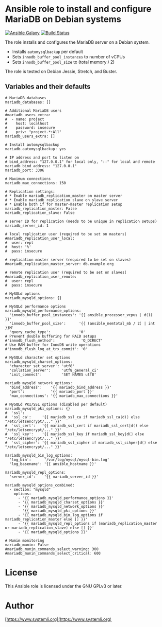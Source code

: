 # Ansible role to install and configure MariaDB on Debian systems

[![Ansible Galaxy](http://img.shields.io/badge/ansible--galaxy-mariadb-blue.svg)](https://galaxy.ansible.com/systemli/mariadb/) [![Build Status](https://travis-ci.org/systemli/ansible-role-mariadb.svg?branch=master)](https://travis-ci.org/systemli/ansible-role-mariadb)

The role installs and configures the MariaDB server on a Debian system.

* Installs `automysqlbackup` per default
* Sets `innodb_buffer_pool_instances` to number of vCPUs
* Sets `innodb_buffer_pool_size` to (total memory / 2)

The role is tested on Debian Jessie, Stretch, and Buster.

## Variables and their defaults

```
# MariaDB databases
mariadb_databases: []

# Additional MariaDB users
#mariadb_users_extra:
#  - name: project
#    host: localhost
#    password: insecure
#    priv: "project.*:All"
mariadb_users_extra: []

# Install automysqlbackup
mariadb_automysqlbackup: yes

# IP address and port to listen on
# bind_address: "127.0.0.1" for local only, "::" for local and remote
mariadb_bind_address: "127.0.0.1"
mariadb_port: 3306

# Maximum connections
mariadb_max_connections: 150

# Replication settings:
# * Enable mariadb_replication_master on master server
# * Enable mariadb_replication_slave on slave server
# * Enable both if for master-master replication setup
mariadb_replication_master: False
mariadb_replication_slave: False

# server ID for replication (needs to be unique in replication setups)
mariadb_server_id: 1

# local replication user (required to be set on masters)
#mariadb_replication_user_local:
#  user: repl
#  host: '%'
#  pass: insecure

# replication master server (required to be set on slaves)
#mariadb_replication_master_server: db.example.org

# remote replication user (required to be set on slaves)
#mariadb_replication_user_remote:
#  user: repl
#  pass: insecure

# MySQLd options
mariadb_mysqld_options: {}

# MySQLd performance options
mariadb_mysqld_performance_options:
  'innodb_buffer_pool_instances': '{{ ansible_processor_vcpus | d(1) }}'
  'innodb_buffer_pool_size':      '{{ (ansible_memtotal_mb / 2) | int }}M'
  'query_cache_type':             '0'
# Prevent double buffering for RAID setups
#'innodb_flush_method':            'O_DIRECT'
# Use RAM buffer for InnoDB write operations
#'innodb_flush_log_at_trx_commit': '0'

# MySQLd character set options
mariadb_mysqld_charset_options:
  'character_set_server': 'utf8'
  'collation_server':     'utf8_general_ci'
  'init_connect':         'SET NAMES utf8'

mariadb_mysqld_network_options:
  'bind_address':    '{{ mariadb_bind_address }}'
  'port':            '{{ mariadb_port }}'
  'max_connections': '{{ mariadb_max_connections }}'

# MySQLd PKI/SSL options (disabled per default)
mariadb_mysqld_pki_options: {}
#  'ssl':
#  'ssl_ca':     '{{ mariadb_ssl_ca if mariadb_ssl_ca|d() else "/etc/letsencrypt/..." }}'
#  'ssl_cert':   '{{ mariadb_ssl_cert if mariadb_ssl_cert|d() else "/etc/letsencrypt/..." }}'
#  'ssl_key':    '{{ mariadb_ssl_key if mariadb_ssl_key|d() else "/etc/letsencrypt/..." }}'
#  'ssl_cipher': '{{ mariadb_ssl_cipher if mariadb_ssl_cihper|d() else "/etc/letsencrypt/..." }}'

mariadb_mysqld_bin_log_options:
  'log_bin':      '/var/log/mysql/mysql-bin.log'
  'log_basename': '{{ ansible_hostname }}'

mariadb_mysqld_repl_options:
  'server_id':    '{{ mariadb_server_id }}'

mariadb_mysqld_options_combined:
  - section: "mysqld"
    options:
      - '{{ mariadb_mysqld_performance_options }}'
      - '{{ mariadb_mysqld_charset_options }}'
      - '{{ mariadb_mysqld_network_options }}'
      - '{{ mariadb_mysqld_pki_options }}'
      - '{{ mariadb_mysqld_bin_log_options if mariadb_replication_master else [] }}'
      - '{{ mariadb_mysqld_repl_options if (mariadb_replication_master or mariadb_replication_slave) else [] }}'
      - '{{ mariadb_mysqld_options }}'

# Munin monitoring
mariadb_munin: False
#mariadb_munin_commands_select_warning: 300
#mariadb_munin_commands_select_critical: 600
```

# License

This Ansible role is licensed under the GNU GPLv3 or later.

# Author

[https://www.systemli.org](https://www.systemli.org)
